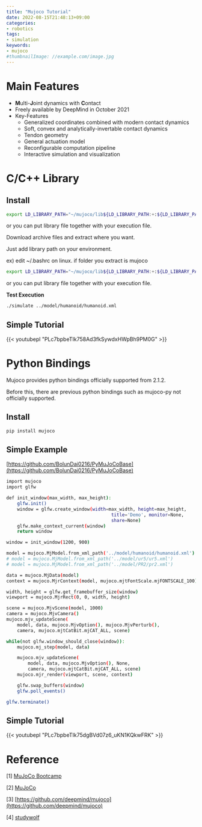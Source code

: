 ```yaml
---
title: "Mujoco Tutorial"
date: 2022-08-15T21:48:13+09:00
categories:
- robotics
tags:
- simulation
keywords:
- mujoco
#thumbnailImage: //example.com/image.jpg
---
```

# Main Features

- **M**ulti-**J**oint dynamics with **C**ontact
- Freely available by DeepMind in October 2021
- Key-Features
    - Generalized coordinates combined with modern contact dynamics
    - Soft, convex and analytically-invertable contact dynamics
    - Tendon geometry
    - General actuation model
    - Reconfigurable computation pipeline
    - Interactive simulation and visualization

# C/C++ Library

## Install
```bash
export LD_LIBRARY_PATH="~/mujoco/lib${LD_LIBRARY_PATH:+:${LD_LIBRARY_PATH}}"
```

or you can put library file together with your execution file.

Download archive files and extract where you want.

Just add library path on your environment.

ex) edit ~/.bashrc on linux. if folder you extract is mujoco

```bash
export LD_LIBRARY_PATH="~/mujoco/lib${LD_LIBRARY_PATH:+:${LD_LIBRARY_PATH}}"
```

or you can put library file together with your execution file.

**Test Execution**

```bash
./simulate ../model/humanoid/humanoid.xml
```

## **Simple Tutorial**

{{< youtubepl "PLc7bpbeTIk758Ad3fkSywdxHWpBh9PM0G" >}}


# Python Bindings

Mujoco provides python bindings officially supported from 2.1.2.

Before this, there are previous python bindings such as mujoco-py not officially supported.

## Install

```bash
pip install mujoco
```

## **Simple Example**
[https://github.com/BolunDai0216/PyMuJoCoBase](https://github.com/BolunDai0216/PyMuJoCoBase)

```bash
import mujoco
import glfw

def init_window(max_width, max_height):
    glfw.init()
    window = glfw.create_window(width=max_width, height=max_height,
                                       title='Demo', monitor=None,
                                       share=None)
    glfw.make_context_current(window)
    return window

window = init_window(1200, 900)

model = mujoco.MjModel.from_xml_path('../model/humanoid/humanoid.xml')
# model = mujoco.MjModel.from_xml_path('../model/ur5/ur5.xml')
# model = mujoco.MjModel.from_xml_path('../model/PR2/pr2.xml')

data = mujoco.MjData(model)
context = mujoco.MjrContext(model, mujoco.mjtFontScale.mjFONTSCALE_100)

width, height = glfw.get_framebuffer_size(window)
viewport = mujoco.MjrRect(0, 0, width, height)

scene = mujoco.MjvScene(model, 1000)
camera = mujoco.MjvCamera()
mujoco.mjv_updateScene(
    model, data, mujoco.MjvOption(), mujoco.MjvPerturb(),
    camera, mujoco.mjtCatBit.mjCAT_ALL, scene)

while(not glfw.window_should_close(window)):
    mujoco.mj_step(model, data)

    mujoco.mjv_updateScene(
        model, data, mujoco.MjvOption(), None,
        camera, mujoco.mjtCatBit.mjCAT_ALL, scene)
    mujoco.mjr_render(viewport, scene, context)

    glfw.swap_buffers(window)
    glfw.poll_events()

glfw.terminate()
```
## Simple Tutorial
{{< youtubepl "PLc7bpbeTIk75dgBVd07z6_uKN1KQkwFRK" >}}

# Reference

[1] [MuJoCo Bootcamp](https://pab47.github.io/mujoco.html)

[2] [MuJoCo](https://mujoco.org/)

[3] [https://github.com/deepmind/mujoco](https://github.com/deepmind/mujoco)

[4] [studywolf](https://studywolf.wordpress.com/)
